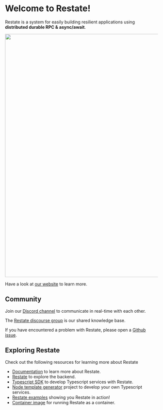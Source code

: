 # Welcome to Restate!

Restate is a system for easily building resilient applications using **distributed durable RPC & async/await**.

<img src="https://www.restate.dev/intro_diagram.jpg" width="800">

Have a look at [our website](https://restate.dev) to learn more.

## Community

Join our [Discord channel](https://discord.gg/skW3AZ6uGd) to communicate in real-time with each other.

The [Restate discourse group](https://restate.discourse.group/) is our shared knowledge base.

If you have encountered a problem with Restate, please open a [Github issue](https://github.com/restatedev/restate/issues).

## Exploring Restate

Check out the following resources for learning more about Restate

* [Documentation](https://docs.restate.dev) to learn more about Restate.
* [Restate](https://github.com/restatedev/restate) to explore the backend.
* [Typescript SDK](https://github.com/restatedev/sdk-typescript) to develop Typescript services with Restate.
* [Node template generator](https://github.com/restatedev/node-template-generator) project to develop your own Typescript services.
* [Restate examples](https://github.com/restatedev/examples) showing you Restate in action!
* [Container image](https://hub.docker.com/r/restatedev/restate) for running Restate as a container.
